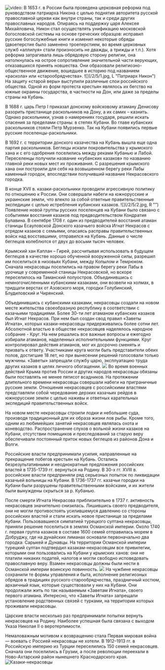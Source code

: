 ![video:](https://rutube.ru/video/61daa172e7c71c31d012a2295a3a203b/ "")
В 1653 г. в России была проведена церковная реформа под руководством патриарха Никона с целью поднятия авторитета русской православной церкви как внутри страны, так и среди других православных народов. Опираясь на поддержку царя Алексея Михайловича, Никон стал осуществлять унификацию московской богословской системы на основе греческих образцов: исправил русские богослужебные книги и изменил некоторые обряды (двоеперстие было заменено троеперстием, во время церковных служб «аллилуя» стали произносить не дважды, а трижды и т.п.). Хотя реформа затрагивала лишь обрядовую сторону религии, она натолкнулась на острое сопротивление значительной части верующих, отказавшихся принять новшества. Они образовали религиозно-общественное движение, вошедшее в историю под названием «раскола» или «старообрядчества». 
![](/2/5/1.jpg, L "Патриарх Никон")
На защиту «старой веры» выступили различные слои российского общества. Одной из форм протеста крестьян являлось их бегство на южные окраины государства, в частности на Дон, или даже за пределы страны на Кубань. 

В 1688 г. царь Петр I приказал донскому войсковому атаману Денисову разорить пристанище раскольников на Дону, а их самих – казнить. Однако раскольники, узнав о намерениях государя, решили искать спасения за пределами страны: в степях Кубани. Во главе кубанских раскольников стояли Петр Мурзенко. Так на Кубани появились первые русские поселенцы-раскольники. 

 В 1692 г. с территории донского казачества на Кубань вышла еще одна партия раскольников. Беглецы искали покровительства у крымского хана и с его одобрения поселились между реками Кубанью и Лабой. Переселенцы получили название «кубанских казаков» по названию главной реки новых мест их проживания. С разрешения крымского хана они построили для себя на возвышенном берегу реки Лабы каменный городок, впоследствии получивший название Некрасовского городка. 

В конце ХVII в. казаки-раскольники проводили агрессивную политику по отношению к России. Они совершали набеги на южнорусские и украинские земли, что влекло за собой ответные правительственные экспедиции с целью истребления кубанских казаков.
![](/2/5/2.jpg, R "")
Появление новой группы русских поселенцев на Кубани было связано с событиями восстания казаков под предводительством Кондратия Булавина. В сентябре 1708 г. один из предводителей восстания атаман станицы Есауловской Донского казачьего войска Игнат Некрасов с отрядом казаков с семьями, опасаясь расправы правительственных войск над восставшими, отправился на Кубань. Данные о числе беглецов колеблются от двух до восьми тысяч человек. 

Крымский хан Каплан – Гирей, рассчитывая использовать в будущем беглецов в качестве хорошо обученной вооруженной силы, разрешил им поселиться в низовьях Кубани, между Копылом и Темрюком. Сначала некрасовцы поселились на правом берегу реки Лабы в урочище у современной станицы Некрасовской, но вскоре переселилось на Таманский полуостров. Объединившись с немногочисленными кубанскими казаками, они возвели на холмах, в тридцати верстах от Азовского моря, городки Голубинский, Блудиловский и Чирянский. 

Объединившись с кубанскими казаками, некрасовцы создали на новом месте жительства своеобразную республику в соответствии с казачьими традициями. Более 30-ти лет атаманом кубанских казаков был Игнат Некрасов. При нем был создан свод правил «Заветы Игната», которых казаки-некрасовцы придерживались более сотни лет. Абсолютной властью в обществе некрасовцев наделялось народное собрание - Круг. На нем решались все важные вопросы и ежегодно избирали атаманов, наделенных исполнительными функциями. Круг контролировал действия атаманов, мог их досрочно сменять и призвать к ответу. Участниками круга могли быть представители обеих полов, достигшие 18 лет, но при вынесении решений голосовали только мужчины. «Заветы» запрещали службу царю, эксплуатацию труда других казаков в целях личного обогащении. 
![](/2/5/3.jpg "")
Во время военных действий Крыма против России и других народов некрасовцы обязаны были поставлять не менее пятисот всадников. 
На протяжении длительного времени некрасовцы совершали набеги на приграничные русские земли. Отношения некрасовцев с российскими властями  представляли собой чередование дерзких казачьих рейдов в южнорусские земли с целью наживы и ответных карательных экспедиций правительственных войск. 

На новом месте некрасовцы строили лодки и небольшие суда, производя традиционный для их образа жизни лов рыбы. Кроме того, одним из любимейших занятий некрасовцев являлась охота и коневодство. Распространение слухов о вольной жизни казаков на Кубани, отсутствии помещиков и преследований за старую веру обеспечивали постоянный приток новых беглецов из районов Дона и Волги.

Российские власти предпринимали усилия, направленные на прекращение побегов крестьян на Кубань. Остались безрезультативными и неоднократные предложения российских властей в 1735-1739 гг. вернуться на Родину. В 30-х гг. ХVIII в. российские власти предприняли ряд серьезных попыток по ликвидации казачьей вольницы на Кубани. В 1736-1737 гг. казачьи городки на Кубани были разрушены правительственными войсками, и их жители были вынуждены скрыться за р. Кубанью.

После смерти Игната Некрасова приблизительно в 1737 г. активность некрасовцев значительно снизилась. Лишившись своего предводителя, они не могли противостоять усилившемуся давлению со стороны российских властей и стали искать новое пристанище за пределами Кубани. Пользовавшиеся симпатией турецкого султана некрасовцы, приняли решение поселиться в землях Османской империи. Около 1740 г. первая группа казаков в составе 1600 семей отправилась морем в Добруджу, где на дунайских лиманах основали первоначально два городка: Сарыкей и Дунавцы. На территории Османской империи турецкий султан подтвердил казакам-некрасовцам все привилегии, которыми они пользовались на Кубани у крымских ханов: они не платили никаких податей, налогов и могли свободно исповедовать православную веру. Взамен некрасовцы должны были нести в Османской империи воинскую повинность.
![](/2/5/5.jpg "")
На чужбине некрасовцы сохранили те формы управления и быта, исполнение религиозных обрядов в традициях русского старообрядчества, праздничный костюм, архаичный язык, которые существовали у них на Кубани.  Они продолжали жить по так называемым «Заветам Игната», своего первого атамана. Интересно, что «Заветы Игната» запрещали установление родственных связей с турками, на территории которых проживали некрасовцы.

 Царские власти несколько раз предпринимали попытки вернуть некрасовцев на Родину. Наиболее успешная была связана с выходом Указа Николая II о веротерпимости.

Немаловажным мотивом к возвращению стала Первая мировая война — воевать с Россией некрасовцы не хотели. В 1912–1913 гг. в Российскую империю из Турции переселились 150 семей некрасовцев. Сначала они поселились в Грузии, а после революции переехали в Ново-Ахтарский район нынешнего Краснодарского края.
![](/2/5/6.jpg "Казаки-некрасовцы")